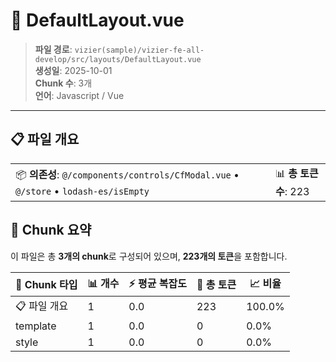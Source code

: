 # 📄 DefaultLayout.vue

> **파일 경로**: `vizier(sample)/vizier-fe-all-develop/src/layouts/DefaultLayout.vue`  
> **생성일**: 2025-10-01  
> **Chunk 수**: 3개  
> **언어**: Javascript / Vue
---





## 📋 파일 개요

| | |
|--|--|
| 📦 **의존성**: `@/components/controls/CfModal.vue` • `@/store` • `lodash-es/isEmpty` | 📊 **총 토큰 수**: 223 |






## 🧩 Chunk 요약

이 파일은 총 **3개의 chunk**로 구성되어 있으며, **223개의 토큰**을 포함합니다.

| 🧩 Chunk 타입 | 📊 개수 | ⚡ 평균 복잡도 | 📝 총 토큰 | 📈 비율 |
|---------------|--------|-------------|----------|--------|
| 📋 파일 개요 | 1 | 0.0 | 223 | 100.0% |
| template | 1 | 0.0 | 0 | 0.0% |
| style | 1 | 0.0 | 0 | 0.0% |


